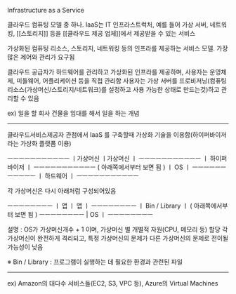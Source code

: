 Infrastructure as a Service

클라우드 컴퓨팅 모델 중 하나.
IaaS는 IT 인프라스트럭처, 예를 들어 가상 서버, 네트워킹, [[스토리지]] 등을 [[클라우드 제공 업체]]에서 제공받을 수 있는 서비스

가상화된 컴퓨팅 리소스, 스토리지, 네트워킹 등의 인프라를 제공하는 서비스 모델. 가장 많은 제어와 관리가 요구됨

클라우드 공급자가 하드웨어를 관리하고 가상화된 인프라를 제공하며,
사용자는 운영체제, 미들웨어, 어플리케이션 등을 직접 관리함
사용자는 가상 서버를 프로비저닝(컴퓨팅 리소스(가상머신/스토리지/네트워크)를 설정하고 사용 가능한 상태로 만드는것)하고 관리할 수 있음

ex) 일을 할 회사 건물을 임대를 해서 일을 하는 개념

-----

클라우드서비스제공자 관점에서 IaaS 를 구축할때
가상화 기술을 이용함(하이퍼바이저라는 가상화 플랫폼 이용)

 ㅡㅡㅡㅡㅡㅡㅡㅡㅡㅡㅡ
ㅣ가상머신	ㅣ가상머신	ㅣ
 ㅡㅡㅡㅡㅡㅡㅡㅡㅡㅡㅡ
ㅣ    하이퍼바이저	ㅣ
 ㅡㅡㅡㅡㅡㅡㅡㅡㅡㅡㅡ          ( 아래쪽에서부터 보면 됨 )
ㅣ           OS             ㅣ
 ㅡㅡㅡㅡㅡㅡㅡㅡㅡㅡㅡ
ㅣ        하드웨어	        ㅣ
 ㅡㅡㅡㅡㅡㅡㅡㅡㅡㅡㅡ

각 가상머신은 다시 아래처럼 구성되어있음

 ㅡㅡㅡㅡㅡㅡㅡㅡ
ㅣ   앱   ㅣ  앱    ㅣ
 ㅡㅡㅡㅡㅡㅡㅡㅡ
ㅣ Bin / Library ㅣ          ( 아래쪽에서부터 보면 됨 )
 ㅡㅡㅡㅡㅡㅡㅡㅡ
 |         OS        ㅣ
 ㅡㅡㅡㅡㅡㅡㅡㅡ

설명 : OS가 가상머신개수 + 1 이며, 가상머신 별 개별적 자원(CPU, 메모리 등) 할당
각 가상머신이 완전하게 격리되고, 특정 가상머신의 문제가 다른 가상머신의 문제로 전이될 가능성이 낮음

※ Bin / Library : 프로그램이 실행하는 데 필요한 환경과 관련된 파일

-----

ex) Amazon의 대다수 서비스들(EC2, S3, VPC 등), Azure의 Virtual Machines